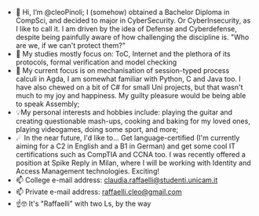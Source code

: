 - 👋 Hi, I’m @cleoPinoli; I (somehow) obtained a Bachelor Diploma in CompSci, and decided to major in CyberSecurity. Or CyberInsecurity, as I like to call it. I am driven by the idea of Defense and Cyberdefense, despite being painfully aware of how challenging the discipline is. "Who are we, if we can't protect them?"
- 📖 My studies mostly focus on: ToC, Internet and the plethora of its protocols, formal verification and model checking
- 🌱 My current focus is on mechanisation of session-typed process calculi in Agda, I am somewhat familiar with Python, C and Java too. I have also chewed on a bit of C# for small Uni projects, but that wasn't much to my joy and happiness. My guilty pleasure would be being able to speak Assembly;
- 💡My personal interests and hobbies include: playing the guitar and creating questionable mash-ups, cooking and baking for my loved ones, playing videogames, doing some sport, and more;   
- ☄ In the near future, I'd like to... Get language-certified (I'm currently aiming for a C2 in English and a B1 in German) and get some cool IT certifications such as CompTIA and CCNA too. I was recently offered a position at Spike Reply in Milan, where I will be working with Identity and Access Management technologies. Exciting!
- 📫 College e-mail address: claudia.raffaelli@studenti.unicam.it
- 📫 Private e-mail address: raffaelli.cleo@gmail.com
- ☝🤓 It's "Raffaelli" with two Ls, by the way


<!---
cleoPinoli/cleoPinoli is a ✨ special ✨ repository because its `README.md` (this file) appears on your GitHub profile.
You can click the Preview link to take a look at your changes.
--->
